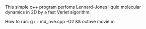 This simple c++ program perfoms Lennard-Jones liquid 
molecular dynamics in 2D by a fast Verlet algorithm.

How to run:
g++ md_nve.cpp -O2 && octave movie.m  
